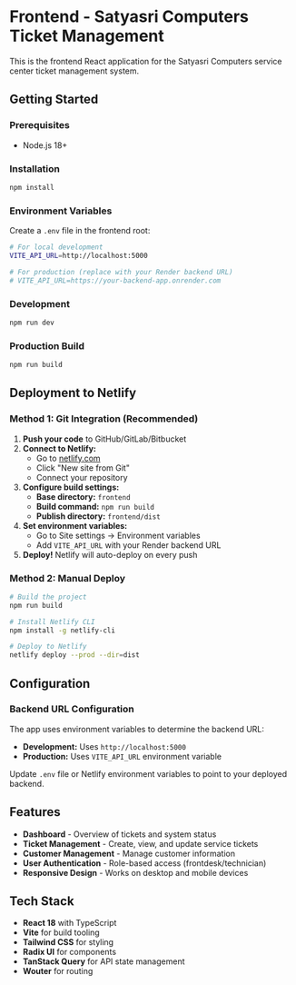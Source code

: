 # Frontend - Satyasri Computers Ticket Management

This is the frontend React application for the Satyasri Computers service center ticket management system.

## Getting Started

### Prerequisites
- Node.js 18+

### Installation
```bash
npm install
```

### Environment Variables
Create a `.env` file in the frontend root:
```bash
# For local development
VITE_API_URL=http://localhost:5000

# For production (replace with your Render backend URL)
# VITE_API_URL=https://your-backend-app.onrender.com
```

### Development
```bash
npm run dev
```

### Production Build
```bash
npm run build
```

## Deployment to Netlify

### Method 1: Git Integration (Recommended)
1. **Push your code** to GitHub/GitLab/Bitbucket
2. **Connect to Netlify:**
   - Go to [netlify.com](https://netlify.com)
   - Click "New site from Git"
   - Connect your repository
3. **Configure build settings:**
   - **Base directory:** `frontend`
   - **Build command:** `npm run build`
   - **Publish directory:** `frontend/dist`
4. **Set environment variables:**
   - Go to Site settings → Environment variables
   - Add `VITE_API_URL` with your Render backend URL
5. **Deploy!** Netlify will auto-deploy on every push

### Method 2: Manual Deploy
```bash
# Build the project
npm run build

# Install Netlify CLI
npm install -g netlify-cli

# Deploy to Netlify
netlify deploy --prod --dir=dist
```

## Configuration

### Backend URL Configuration
The app uses environment variables to determine the backend URL:

- **Development:** Uses `http://localhost:5000`
- **Production:** Uses `VITE_API_URL` environment variable

Update `.env` file or Netlify environment variables to point to your deployed backend.

## Features

- **Dashboard** - Overview of tickets and system status
- **Ticket Management** - Create, view, and update service tickets
- **Customer Management** - Manage customer information
- **User Authentication** - Role-based access (frontdesk/technician)
- **Responsive Design** - Works on desktop and mobile devices

## Tech Stack

- **React 18** with TypeScript
- **Vite** for build tooling
- **Tailwind CSS** for styling
- **Radix UI** for components
- **TanStack Query** for API state management
- **Wouter** for routing